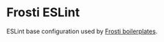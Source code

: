 # Frosti ESLint

ESLint base configuration used by [Frosti boilerplates](https://github.com/frostijs/cli).
